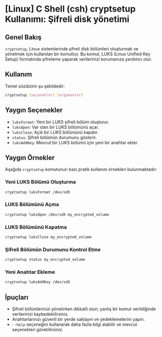 # [Linux] C Shell (csh) cryptsetup Kullanımı: Şifreli disk yönetimi

## Genel Bakış
`cryptsetup`, Linux sistemlerinde şifreli disk bölümleri oluşturmak ve yönetmek için kullanılan bir komuttur. Bu komut, LUKS (Linux Unified Key Setup) formatında şifreleme yaparak verilerinizi korumanıza yardımcı olur.

## Kullanım
Temel sözdizimi şu şekildedir:

```bash
cryptsetup [seçenekler] [argümanlar]
```

## Yaygın Seçenekler
- `luksFormat`: Yeni bir LUKS şifreli bölüm oluşturur.
- `luksOpen`: Var olan bir LUKS bölümünü açar.
- `luksClose`: Açık bir LUKS bölümünü kapatır.
- `status`: Şifreli bölümün durumunu gösterir.
- `luksAddKey`: Mevcut bir LUKS bölümü için yeni bir anahtar ekler.

## Yaygın Örnekler
Aşağıda `cryptsetup` komutunun bazı pratik kullanım örnekleri bulunmaktadır:

### Yeni LUKS Bölümü Oluşturma
```bash
cryptsetup luksFormat /dev/sdX
```

### LUKS Bölümünü Açma
```bash
cryptsetup luksOpen /dev/sdX my_encrypted_volume
```

### LUKS Bölümünü Kapatma
```bash
cryptsetup luksClose my_encrypted_volume
```

### Şifreli Bölümün Durumunu Kontrol Etme
```bash
cryptsetup status my_encrypted_volume
```

### Yeni Anahtar Ekleme
```bash
cryptsetup luksAddKey /dev/sdX
```

## İpuçları
- Şifreli bölümlerinizi yönetirken dikkatli olun; yanlış bir komut verildiğinde verilerinizi kaybedebilirsiniz.
- Anahtarlarınızı güvenli bir yerde saklayın ve yedeklemelerini yapın.
- `--help` seçeneğini kullanarak daha fazla bilgi alabilir ve mevcut seçenekleri görebilirsiniz.